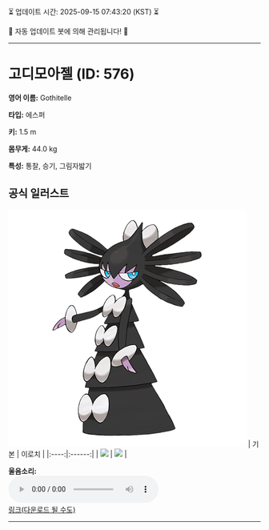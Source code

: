 
⏳ 업데이트 시간: 2025-09-15 07:43:20 (KST) ⏳

🤖 자동 업데이트 봇에 의해 관리됩니다! 🤖

---

# 고디모아젤 (ID: 576)
**영어 이름:** Gothitelle

**타입:** 에스퍼

**키:** 1.5 m

**몸무게:** 44.0 kg

**특성:** 통찰, 승기, 그림자밟기

## 공식 일러스트
![](https://raw.githubusercontent.com/PokeAPI/sprites/master/sprites/pokemon/other/official-artwork/576.png)
| 기본 | 이로치 |
|:----:|:------:|
| <img src="http://play.pokemonshowdown.com/sprites/ani/gothitelle.gif" width="200"> | <img src="http://play.pokemonshowdown.com/sprites/ani-shiny/gothitelle.gif" width="200"> |

**울음소리:**<br><audio controls src="https://raw.githubusercontent.com/PokeAPI/cries/main/cries/pokemon/latest/576.ogg"></audio><br> [링크(다운로드 될 수도)](https://raw.githubusercontent.com/PokeAPI/cries/main/cries/pokemon/latest/576.ogg)


---
